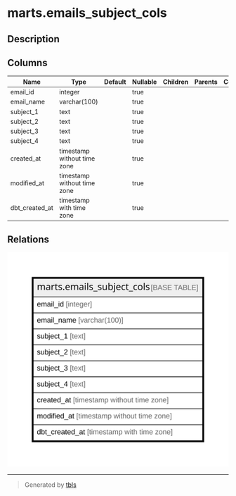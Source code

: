 # marts.emails_subject_cols

## Description

## Columns

| Name | Type | Default | Nullable | Children | Parents | Comment |
| ---- | ---- | ------- | -------- | -------- | ------- | ------- |
| email_id | integer |  | true |  |  |  |
| email_name | varchar(100) |  | true |  |  |  |
| subject_1 | text |  | true |  |  |  |
| subject_2 | text |  | true |  |  |  |
| subject_3 | text |  | true |  |  |  |
| subject_4 | text |  | true |  |  |  |
| created_at | timestamp without time zone |  | true |  |  |  |
| modified_at | timestamp without time zone |  | true |  |  |  |
| dbt_created_at | timestamp with time zone |  | true |  |  |  |

## Relations

![er](marts.emails_subject_cols.svg)

---

> Generated by [tbls](https://github.com/k1LoW/tbls)
